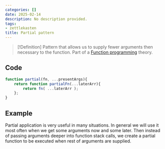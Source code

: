 ```yaml
---
categories: []
date: 2025-02-14
description: No description provided.
tags:
- zettlekasten
title: Partial pattern
---
```


> [!Definition]
> Pattern that allows us to supply fewer arguments then necessary to the function. Part of a [Function programming](Function%20programming) theory.

## Code

```js
function partial(fn, ...presentArgs){
	return function partialFn(...laterArr){
		return fn( ...laterArr );
	};
}
```

## Example

Partial application is very useful in many situations. In general we will use it most often when we get some arguments now and some later. Then instead of passing arguments deeper into function stack calls, we create a partial function to be executed when rest of arguments are supplied.